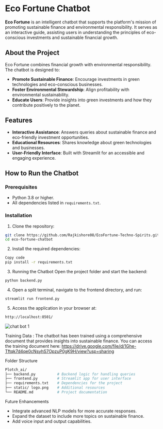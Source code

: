# Eco Fortune Chatbot  

**Eco Fortune** is an intelligent chatbot that supports the platform's mission of promoting sustainable finance and environmental responsibility. It serves as an interactive guide, assisting users in understanding the principles of eco-conscious investments and sustainable financial growth.  

## About the Project  

Eco Fortune combines financial growth with environmental responsibility. The chatbot is designed to:  
- **Promote Sustainable Finance**: Encourage investments in green technologies and eco-conscious businesses.  
- **Foster Environmental Stewardship**: Align profitability with environmental sustainability.  
- **Educate Users**: Provide insights into green investments and how they contribute positively to the planet.  

## Features  
- **Interactive Assistance**: Answers queries about sustainable finance and eco-friendly investment opportunities.  
- **Educational Resources**: Shares knowledge about green technologies and businesses.  
- **User-Friendly Interface**: Built with Streamlit for an accessible and engaging experience.  

## How to Run the Chatbot  

### Prerequisites  
- Python 3.8 or higher.  
- All dependencies listed in `requirements.txt`.  

### Installation  
1. Clone the repository:  
```bash  
git clone https://github.com/Rajkishore08/EcoFortune-Techno-Spirits.git  
cd eco-fortune-chatbot  
```
2. Install the required dependencies:
```bash
Copy code
pip install -r requirements.txt
```
3. Running the Chatbot
Open the project folder and start the backend:
```bash
python backend.py  
```
4. Open a split terminal, navigate to the frontend directory, and run:
```bash
streamlit run frontend.py  
```
5. Access the application in your browser at:
```bash
http://localhost:8501/  
```
![chat bot 1](https://github.com/user-attachments/assets/3f1f1b44-7739-4d92-a254-9be25939b5e3)

Training Data :
The chatbot has been trained using a comprehensive document that provides insights into sustainable finance.
You can access the training document here: https://drive.google.com/file/d/1Ghe-Tftqk7d4qe0cNsyhS7OpzuP0gK9H/view?usp=sharing

Folder Structure
```bash
Plotch_ai/  
├── backend.py          # Backend logic for handling queries  
├── frontend.py         # Streamlit app for user interface  
├── requirements.txt    # Dependencies for the project  
├── static/ logo.png    # Additional resources  
└── README.md           # Project documentation  
```
Future Enhancements
- Integrate advanced NLP models for more accurate responses.
- Expand the dataset to include more topics on sustainable finance.
- Add voice input and output capabilities.
